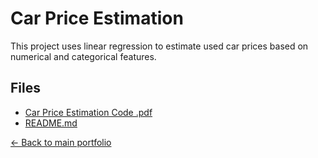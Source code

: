 # Car Price Estimation

This project uses linear regression to estimate used car prices based on numerical and categorical features.

## Files

- [Car Price Estimation Code .pdf](./Car%20Price%20Estimation%20Code%20.pdf)
- [README.md](./README.md)

[← Back to main portfolio](../index.md)
